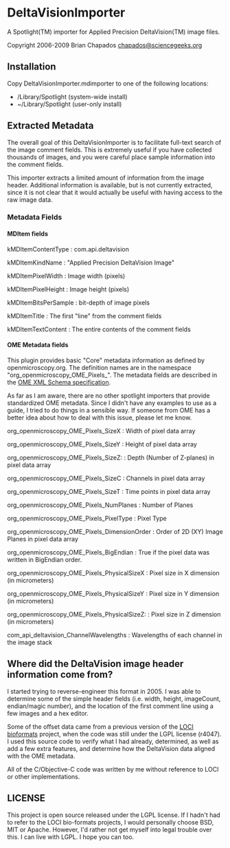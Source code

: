 # DeltaVisionImporter

A Spotlight(TM) importer for Applied Precision DeltaVision(TM) image files.

Copyright 2006-2009 Brian Chapados <chapados@sciencegeeks.org>

## Installation

Copy DeltaVisionImporter.mdimporter to one of the following locations:

- /Library/Spotlight (system-wide install)
- ~/Library/Spotlight (user-only install)

## Extracted Metadata

The overall goal of this DeltaVisionImporter is to facilitate full-text search
of the image comment fields. This is extremely useful if you have collected
thousands of images, and you were careful place sample information into the
comment fields.

This importer extracts a limited amount of information from the image header.
Additional information is available, but is not currently extracted, since it
is not clear that it would actually be useful with having access to the raw
image data.

### Metadata Fields

#### MDItem fields

kMDItemContentType
: com.api.deltavision

kMDItemKindName
: "Applied Precision DeltaVision Image"

kMDItemPixelWidth
: Image width (pixels)

kMDItemPixelHeight
: Image height (pixels)

kMDItemBitsPerSample
: bit-depth of image pixels

kMDItemTitle
: The first "line" from the comment fields

kMDItemTextContent
: The entire contents of the comment fields

#### OME Metadata fields

This plugin provides basic "Core" metadata information as defined by openmicroscopy.org.
The definition names are in the namespace "org_openmicroscopy_OME_Pixels_<field name>".
The metadata fields are described in the [OME XML Schema specification][ome-xml].

As far as I am aware, there are no other spotlight importers that provide
standardized OME metadata. Since I didn't have any examples to use as a guide,
I tried to do things in a sensible way. If someone from OME has a better idea
about how to deal with this issue, please let me know.

[ome-xml]: http://www.openmicroscopy.org/Schemas/OME/2008-09/ome.xsd

org_openmicroscopy_OME_Pixels_SizeX
: Width of pixel data array

org_openmicroscopy_OME_Pixels_SizeY
: Height of pixel data array

org_openmicroscopy_OME_Pixels_SizeZ:
: Depth (Number of Z-planes) in pixel data array

org_openmicroscopy_OME_Pixels_SizeC
: Channels in pixel data array

org_openmicroscopy_OME_Pixels_SizeT
: Time points in pixel data array

org_openmicroscopy_OME_Pixels_NumPlanes
: Number of Planes

org_openmicroscopy_OME_Pixels_PixelType
: Pixel Type

org_openmicroscopy_OME_Pixels_DimensionOrder
: Order of 2D (XY) Image Planes in pixel data array

org_openmicroscopy_OME_Pixels_BigEndian
: True if the pixel data was written in BigEndian order.

org_openmicroscopy_OME_Pixels_PhysicalSizeX
: Pixel size in X dimension (in micrometers)

org_openmicroscopy_OME_Pixels_PhysicalSizeY
: Pixel size in Y dimension (in micrometers)

org_openmicroscopy_OME_Pixels_PhysicalSizeZ:
: Pixel size in Z dimension (in micrometers)

com_api_deltavision_ChannelWavelengths
: Wavelengths of each channel in the image stack

## Where did the DeltaVision image header information come from?

I started trying to reverse-engineer this format in 2005.  I was able to
determine some of the simple header fields (i.e. width, height, imageCount,
endian/magic number), and the location of the first comment line using a few
images and a hex editor.

Some of the offset data came from a previous version of the
 [LOCI bioformats][loci] project, when the code was still under the
LGPL license (r4047).  I used this source code to verify what I had already,
determined, as well as add a few extra features, and determine how the
DeltaVision data aligned with the OME metadata.

[loci]: http://www.loci.wisc.edu/ome/formats.html

All of the C/Objective-C code was written by me without reference to LOCI or
other implementations.

## LICENSE

This project is open source released under the LGPL license. If I hadn't had
to refer to the LOCI bio-formats projects, I would personally choose BSD, MIT
or Apache. However, I'd rather not get myself into legal trouble over this. I
can live with LGPL. I hope you can too.